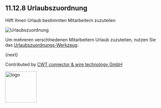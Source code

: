 ## 11.12.8 Urlaubszuordnung

Hilft Ihnen Urlaub bestimmten Mitarbeitern zuzuteilen

<img class="screenshot" alt="Urlaubszuordnung" src="{{docs_base_url}}/assets/img/human-resources/leave-allocation.png">

Um mehreren verschhiedenen Mitarbeitern Urlaub zuzuteilen, nutzen Sie das [Urlaubszuordnungs-Werkzeug]({{docs_base_url}}/user/manual/en/human-resources/tools/leave-allocation-tool.html).

{next}

Contributed by <A HREF="http://www.cwt-kabel.de">CWT connector & wire technology GmbH</A>

<A HREF="http://www.cwt-kabel.de"><IMG alt="logo" src="http://www.cwt-assembly.com/sites/all/images/logo.png" height=100></A>
